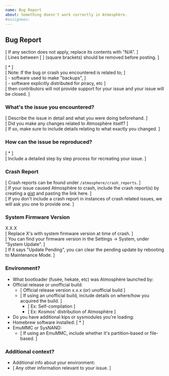 ```yaml
---
name: Bug Report
about: Something doesn't work correctly in Atmosphère.
#assignees:
---
```


## Bug Report

[ If any section does not apply, replace its contents with "N/A". ]</br>
[ Lines between [ ] (square brackets) should be removed before posting. ]</br>

[ * ]</br>
[ Note: If the bug or crash you encountered is related to; ]</br>
[ - software used to make "backups", ]</br>
[ - software explicitly distributed for piracy, etc ]</br>
[ then contributors will not provide support for your issue and your issue will be closed. ]</br>

### What's the issue you encountered?

[ Describe the issue in detail and what you were doing beforehand. ]</br>
[ Did you make any changes related to Atmosphère itself? ]</br>
[ If so, make sure to include details relating to what exactly you changed. ]</br>

### How can the issue be reproduced?

[ * ]</br>
[ Include a detailed step by step process for recreating your issue. ]</br>

### Crash Report

[ Crash reports can be found under ``/atmosphere/crash_reports``. ]</br>
[ If your issue caused Atmosphère to crash, include the crash report(s) by creating a [gist](https://gist.github.com/) and pasting the link here. ]</br>
[ If you don't include a crash report in instances of crash related issues, we will ask you one to provide one. ]</br>

### System Firmware Version

X.X.X</br>
[ Replace X's with system firmware version at time of crash. ]</br>
[ You can find your firmware version in the Settings -> System, under "System Update". ]</br>
[ If it says "Update Pending", you can clear the pending update by rebooting to Maintenance Mode. ]</br>

### Environment?

- What bootloader (fusèe, hekate, etc) was Atmosphère launched by:
- Official release or unofficial build: 
  - [ Official release version x.x.x (or) unofficial build ]
  - [ If using an unofficial build, include details on where/how you acquired the build. ] 
     - [ Ex: Self-compilation ]
     - [ Ex: Kosmos' distribution of Atmosphère ]
- Do you have additional kips or sysmodules you're loading:
- Homebrew software installed: [ * ]
- EmuMMC or SysNAND:
  - [ If using an EmuMMC, include whether it's partition-based or file-based. ]

### Additional context?

- Additional info about your environment:
- [ Any other information relevant to your issue. ]
